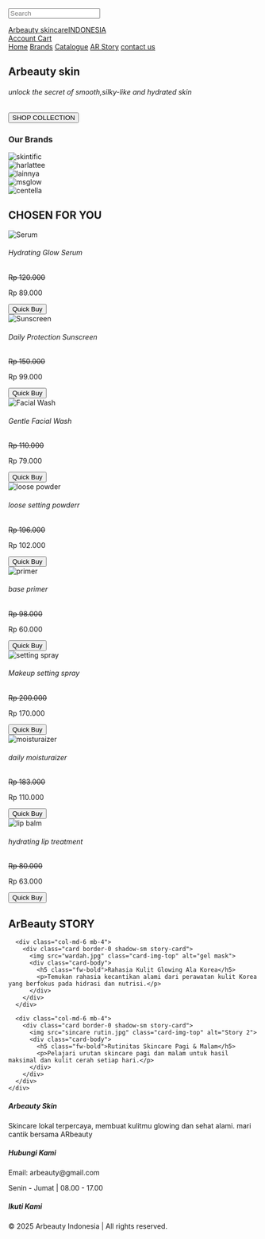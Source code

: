 <!DOCTYPE html>
<html lang="en">
<head>
    <meta charset="UTF-8">
    <meta http-equiv="X-UA-Compatible" content="IE=edge">
    <meta name="viewport" content="width=device-width, initial-scale=1.0">
    <meta name="description" content="Arbeauty Skincare Indonesia - Temukan skincare terbaik untuk kulit glowing dan sehat alami.">
    <title>web sederhana jual beli skincare</title>
    <link rel="stylesheet" href="../bootstrap-5.3.8-dist/css/bootstrap.css">  
    <link rel="stylesheet" href="https://cdnjs.cloudflare.com/ajax/libs/font-awesome/7.0.1/css/all.min.css" 
      integrity="sha512-2SwdPD6INVrV/lHTZbO2nodKhrnDdJK9/kg2XD1r9uGqPo1cUbujc+IYdlYdEErWNu69gVcYgdxlmVmzTWnetw==" crossorigin="anonymous" referrerpolicy="no-referrer" />
    <link rel="stylesheet" href="style1.css">
    <link href="https://fonts.googleapis.com/css2?family=Montserrat:wght@400;700&family=Open+Sans&display=swap" rel="stylesheet">
</head>
<body>
 <!-- Navbar utama-->
  <nav class="navbar navbar-expand-lg bg-white shadow-sm sticky-top">
    <div class="container">
      <form class="d-flex align-items-center">
        <i class="fas fa-search me-2"></i>
        <input class="form-control border-0" type="search" placeholder="Search" aria-label="Search">
      </form>
      <a class="navbar-brand mx-auto fw-bold fs-4" href="#">Arbeauty skincare<span class="fw-normal fs-6 ms-1">INDONESIA</span></a>
      <div class="d-flex align-items-center gap-3">
        <a href="#" class="text-dark text-decoration-none">
          <i class="far fa-user me-1"></i> Account
        </a>
        <a href="#" class="text-dark text-decoration-none">
          <i class="fas fa-shopping-cart me-1"></i> Cart
        </a>
      </div>
    </div>
  </nav>
<!-- header -->
<nav class="sub-navbar">
  <div class="container d-flex justify-content-center align-items-center">
    <a href="projekuts.html" class="sub-link">Home</a>
    <a href="Brands.html" class="sub-link">Brands</a>
    <a href="catalog.html" class="sub-link">Catalogue</a>
    <a href="story.html" class="sub-link">AR Story</a>
     <a href="contact us.html" class="sub-link">contact us</a>
  </div>
</nav>
  <!-- banner -->
<section class="banner">
  <div class="container">
    <div class="row">
      <div class="col-lg-6">
        <h1>Arbeauty skin</h1>
        <h6>unlock the secret of smooth,silky-like and hydrated skin</h6>
        <button>SHOP COLLECTION</button>
      </div>
    </div>
  </div>
</section>  
<!-- brand section -->
<section class="brands py-5 text-center bg-light">
  <div class="container">
    <h3 class="fw-bold mb-4 text-dark">Our Brands</h3>
    <div class="row justify-content-center align-items-center">
      <div class="col-6 col-md-2 mb-3"><img src="skintific.jpg" class="brand-logo" alt="skintific"></div>
      <div class="col-6 col-md-2 mb-3"><img src="harlattee.jpg" class="brand-logo" alt="harlattee"></div>
      <div class="col-6 col-md-2 mb-3"><img src="laneige.jpg" class="brand-logo" alt="lainnya"></div>
      <div class="col-6 col-md-2 mb-3"><img src="msglow.jpg" class="brand-logo" alt="msglow"></div>
      <div class="col-6 col-md-2 mb-3"><img src="toriden.jpg" class="brand-logo" alt="centella"></div>
    </div>
  </div>
</section>
<!-- produk unggulan -->
<section class="chosen py-5">
  <div class="container text-center">
    <h2 class="fw-bold mb-4 text-dark">CHOSEN FOR YOU</h2>
    <div class="row justify-content-center">
      <div class="col-md-3 col-sm-6 mb-4">
        <div class="card p-3 shadow-sm product-card">
          <img src="serum.jpg" class="card-img-top" alt="Serum">
          <div class="card-body">
            <h6>Hydrating Glow Serum</h6>
            <p class="text-muted mb-1"><del>Rp 120.000</del></p>
            <p class="fw-bold text-primary">Rp 89.000</p>
            <button class="btn btn-outline-primary rounded-pill px-4">Quick Buy</button>
              <p class="success-message" style="display:none;">✔️ Berhasil ditambahkan ke keranjang!</p>
          </div>
        </div>
      </div>
      <div class="col-md-3 col-sm-6 mb-4">
        <div class="card p-3 shadow-sm product-card">
          <img src="sunscreen.jpg" class="card-img-top" alt="Sunscreen">
          <div class="card-body">
            <h6>Daily Protection Sunscreen</h6>
            <p class="text-muted mb-1"><del>Rp 150.000</del></p>
            <p class="fw-bold text-primary">Rp 99.000</p>
            <button class="btn btn-outline-primary rounded-pill px-4">Quick Buy</button>
          </div>
        </div>
      </div>
      <div class="col-md-3 col-sm-6 mb-4">
        <div class="card p-3 shadow-sm product-card">
          <img src="facial wash2.jpg" class="card-img-top" alt="Facial Wash">
          <div class="card-body">
            <h6>Gentle Facial Wash</h6>
            <p class="text-muted mb-1"><del>Rp 110.000</del></p>
            <p class="fw-bold text-primary">Rp 79.000</p>
            <button class="btn btn-outline-primary rounded-pill px-4">Quick Buy</button>
          </div>
        </div>
      </div>
        <div class="col-md-3 col-sm-6 mb-4">
        <div class="card p-3 shadow-sm product-card">
          <img src="bedak.jpg" class="card-img-top" alt="loose powder">
          <div class="card-body">
            <h6>loose setting powderr</h6>
            <p class="text-muted mb-1"><del>Rp 196.000</del></p>
            <p class="fw-bold text-primary">Rp 102.000</p>
            <button class="btn btn-outline-primary rounded-pill px-4">Quick Buy</button>
          </div>
        </div>
      </div>
       <div class="col-md-3 col-sm-6 mb-4">
        <div class="card p-3 shadow-sm product-card">
          <img src="primer.jpg" class="card-img-top" alt="primer">
          <div class="card-body">
            <h6>base primer</h6>
            <p class="text-muted mb-1"><del>Rp 98.000</del></p>
            <p class="fw-bold text-primary">Rp 60.000</p>
            <button class="btn btn-outline-primary rounded-pill px-4">Quick Buy</button>
          </div>
        </div>
      </div>
       <div class="col-md-3 col-sm-6 mb-4">
        <div class="card p-3 shadow-sm product-card">
          <img src="setting sprei.jpg" class="card-img-top" alt="setting spray">
          <div class="card-body">
            <h6>Makeup setting spray</h6>
            <p class="text-muted mb-1"><del>Rp 200.000</del></p>
            <p class="fw-bold text-primary">Rp 170.000</p>
            <button class="btn btn-outline-primary rounded-pill px-4">Quick Buy</button>
          </div>
        </div>
      </div>
       <div class="col-md-3 col-sm-6 mb-4">
        <div class="card p-3 shadow-sm product-card">
          <img src="calm moisturizer.jpg" class="card-img-top" alt="moisturaizer">
          <div class="card-body">
            <h6>daily moisturaizer</h6>
            <p class="text-muted mb-1"><del>Rp 183.000</del></p>
            <p class="fw-bold text-primary">Rp 110.000</p>
            <button class="btn btn-outline-primary rounded-pill px-4">Quick Buy</button>
          </div>
        </div>
      </div>
       <div class="col-md-3 col-sm-6 mb-4">
        <div class="card p-3 shadow-sm product-card">
          <img src="lip balm.jpg" class="card-img-top" alt="lip balm">
          <div class="card-body">
            <h6>hydrating lip treatment</h6>
            <p class="text-muted mb-1"><del>Rp 80.000</del></p>
            <p class="fw-bold text-primary">Rp 63.000</p>
            <button class="btn btn-outline-primary rounded-pill px-4">Quick Buy</button>
          </div>
        </div>
      </div>
    </div>
  </div>
</section>
<!-- story produk -->
 <section class="produk">
<section class="story py-5 bg-light">
  <div class="container">
    <h2 class="fw-bold text-center text-dark mb-5">ArBeauty STORY</h2>
    <div class="row">

      <div class="col-md-6 mb-4">
        <div class="card border-0 shadow-sm story-card">
          <img src="wardah.jpg" class="card-img-top" alt="gel mask">
          <div class="card-body">
            <h5 class="fw-bold">Rahasia Kulit Glowing Ala Korea</h5>
            <p>Temukan rahasia kecantikan alami dari perawatan kulit Korea yang berfokus pada hidrasi dan nutrisi.</p>
          </div>
        </div>
      </div>

      <div class="col-md-6 mb-4">
        <div class="card border-0 shadow-sm story-card">
          <img src="sincare rutin.jpg" class="card-img-top" alt="Story 2">
          <div class="card-body">
            <h5 class="fw-bold">Rutinitas Skincare Pagi & Malam</h5>
            <p>Pelajari urutan skincare pagi dan malam untuk hasil maksimal dan kulit cerah setiap hari.</p>
          </div>
        </div>
      </div>
    </div>
  </div>
</section>
</section>
<!-- footer -->
<footer class="footer text-center text-white py-5">
  <div class="container">
    <div class="row mb-4">
      <div class="col-md-4">
        <h5>Arbeauty Skin</h5>
        <p>Skincare lokal terpercaya, membuat kulitmu glowing dan sehat alami. mari cantik
          bersama ARbeauty </p>
      </div>
      <div class="col-md-4">
        <h5>Hubungi Kami</h5>
        <p>Email: arbeauty@gmail.com</p>
        <p>Senin - Jumat | 08.00 - 17.00</p>
      </div>
      <div class="col-md-4">
        <h5>Ikuti Kami</h5>
        <a href="#" class="text-white mx-2"><i class="fab fa-instagram"></i></a>
        <a href="#" class="text-white mx-2"><i class="fab fa-tiktok"></i></a>
        <a href="#" class="text-white mx-2"><i class="fab fa-youtube"></i></a>
      </div>
    </div>
    <p class="small">© 2025 Arbeauty Indonesia | All rights reserved.</p>
  </div>
</footer>

 <script src="../bootstrap-5.3.8-dist/js/bootstrap.bundle.min.js"></script>
  <script>
  const buttons = document.querySelectorAll(".btn-outline-primary");
  buttons.forEach(button => {
    button.addEventListener("click", () => {
      alert("the product was successfully purchased!");
      alert("Thank you for shopping at our store");
    });
  });
  </script>
</script>
</body>
</html>
